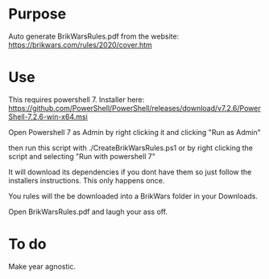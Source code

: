
Purpose
=======
Auto generate BrikWarsRules.pdf from the website: https://brikwars.com/rules/2020/cover.htm

Use
===
This requires powershell 7. Installer here:
https://github.com/PowerShell/PowerShell/releases/download/v7.2.6/PowerShell-7.2.6-win-x64.msi

Open Powershell 7 as Admin by right clicking it and clicking "Run as Admin"

then run this script with ./CreateBrikWarsRules.ps1 or by right clicking the script and selecting "Run with powershell 7"

It will download its dependencies if you dont have them so just follow the installers instructions. This only happens once.

You rules will the be downloaded into a BrikWars folder in your Downloads.

Open BrikWarsRules.pdf and laugh your ass off.
 


To do
===== 
Make year agnostic.
